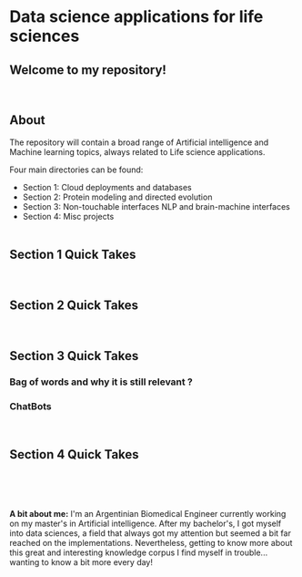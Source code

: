 # Data science applications for life sciences

## Welcome to my repository!

<br>

## About
The repository will contain a broad range of Artificial intelligence and Machine learning topics, always related to Life science applications. 

Four main directories can be found:

- Section 1: Cloud deployments and databases
- Section 2: Protein modeling and directed evolution
- Section 3: Non-touchable interfaces NLP and brain-machine interfaces
- Section 4: Misc projects
<br><br>

## Section 1 Quick Takes


<br>

## Section 2 Quick Takes


<br>

## Section 3 Quick Takes

### Bag of words and why it is still relevant ?

### ChatBots 


<br>

## Section 4 Quick Takes

<br>




<br><br>
**A bit about me:** I'm an Argentinian Biomedical Engineer currently working on my master's in Artificial intelligence. After my bachelor's, I got myself into data sciences, a field that always got my attention but seemed a bit far reached on the implementations. Nevertheless, getting to know more about this great and interesting knowledge corpus I find myself in trouble...  wanting to know a bit more every day!